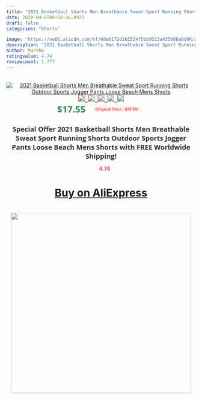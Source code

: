 ```yaml
---
title: "2021 Basketball Shorts Men Breathable Sweat Sport Running Shorts Outdoor Sports Jogger Pants Loose Beach Mens Shorts"
date: 2020-04-8T08:50:36.892Z
draft: false
categories: "Shorts"

image: "https://ae01.alicdn.com/kf/Hde0172d162524f5bb9513a435086a8d6K/2021-Basketball-Shorts-Men-Breathable-Sweat-Sport-Running-Shorts-Outdoor-Sports-Jogger-Pants-Loose-Beach-Mens.jpg"
description: "2021 Basketball Shorts Men Breathable Sweat Sport Running Shorts Outdoor Sports Jogger Pants Loose Beach Mens Shorts"
author: Marsha
ratingvalue: 4.74
reviewcount: 1.777
---
```

<br>
<div style="text-align: center;">
<a href="https://s.click.aliexpress.com/e/_ATe84l" target="_blank" rel="nofollow noopener noreferrer"><img alt="2021 Basketball Shorts Men Breathable Sweat Sport Running Shorts Outdoor Sports Jogger Pants Loose Beach Mens Shorts" class="magnifier-image" src="https://ae01.alicdn.com/kf/Hde0172d162524f5bb9513a435086a8d6K/2021-Basketball-Shorts-Men-Breathable-Sweat-Sport-Running-Shorts-Outdoor-Sports-Jogger-Pants-Loose-Beach-Mens.jpg_640x640.jpg">
<br>
<img style="border:1px solid salmon" src="https://ae01.alicdn.com/kf/Hde0172d162524f5bb9513a435086a8d6K/2021-Basketball-Shorts-Men-Breathable-Sweat-Sport-Running-Shorts-Outdoor-Sports-Jogger-Pants-Loose-Beach-Mens.jpg_120x120.jpg">&nbsp;&nbsp;<img style="border:1px solid salmon" src="https://ae01.alicdn.com/kf/Hab4e174083c243b087b765cecfe2e99fD/2021-Basketball-Shorts-Men-Breathable-Sweat-Sport-Running-Shorts-Outdoor-Sports-Jogger-Pants-Loose-Beach-Mens.jpg_120x120.jpg">&nbsp;&nbsp;<img style="border:1px solid salmon" src="https://ae01.alicdn.com/kf/Hcd170fa1a6d245ec8c7a843a145b79234/2021-Basketball-Shorts-Men-Breathable-Sweat-Sport-Running-Shorts-Outdoor-Sports-Jogger-Pants-Loose-Beach-Mens.jpg_120x120.jpg">&nbsp;&nbsp;<img style="border:1px solid salmon" src="https://ae01.alicdn.com/kf/H38ddb96174c242a0abbaa58045389b7fE/2021-Basketball-Shorts-Men-Breathable-Sweat-Sport-Running-Shorts-Outdoor-Sports-Jogger-Pants-Loose-Beach-Mens.jpg_120x120.jpg">&nbsp;&nbsp;<img style="border:1px solid salmon" src="https://ae01.alicdn.com/kf/H7d51ad98bd5844ccadbb90de31200481M/2021-Basketball-Shorts-Men-Breathable-Sweat-Sport-Running-Shorts-Outdoor-Sports-Jogger-Pants-Loose-Beach-Mens.jpg_120x120.jpg"></a></div><br0>
<div style="text-align: center;"><span style="background-color: white; border: 0px; box-sizing: border-box; color: seagreen; display: inline-block; font-family: &quot;open sans&quot; , &quot;arial&quot; , &quot;helvetica&quot; , sans-serif , &quot;heiti&quot;; font-size: 24px; font-stretch: inherit; font-weight: 700; line-height: inherit; margin: 0px 10px 0px 0px; padding: 0px; vertical-align: middle;">$17.55 </span>
<span style="background: rgb(255 , 241 , 241); border-radius: 3px; border: 0px; box-sizing: border-box; color: #ff4747; display: inline-block; font-family: inherit; font-size: 12px; font-stretch: inherit; font-style: inherit; font-variant: inherit; font-weight: 600; line-height: inherit; margin: 0px; padding: 2px 5px; transform: scale(0.9); vertical-align: middle;">Original Price : <b style="text-decoration: line-through;">$17.55 </b> &nbsp;&nbsp;</span></div>
<h1 style="color: #333333; display: inline-block; font-family: &quot;open sans&quot; , &quot;arial&quot; , &quot;helvetica&quot; , sans-serif , &quot;heiti&quot;; font-size: 18px; font-stretch: inherit; font-weight: 700; text-align: center;">Special Offer 2021 Basketball Shorts Men Breathable Sweat Sport Running Shorts Outdoor Sports Jogger Pants Loose Beach Mens Shorts with FREE Worldwide Shipping!</h1>
<div style="color: #ff4747; text-align: center;">
<img src="https://4.bp.blogspot.com/-M0ZcTcb-5uY/XleCXlxnR4I/AAAAAAAAAEc/OrjgMkXV1oMQFaCRZj5HQwOCBcu3w1FegCPcBGAYYCw/s1600/star.png" style="height: 15px;">&nbsp;<b>4.74</b></div>
<div class="button_cont" align="center"><a class="buynow_a" href="https://s.click.aliexpress.com/e/_ATe84l" target="_blank" rel="nofollow noopener noreferrer"><H1>Buy on AliExpress</H1></a></div><br>
<div class="separator" style="clear: both; text-align: center;">
<img src="https://lh3.googleusercontent.com/-pTy5HemUv9M/XlePHvY0dAI/AAAAAAAAAE4/0nX5iRUoIWY8eMW9Dpxeirr157OZliDIgCLcBGAsYHQ/s1600/badge.gif" width="480">
</div>
